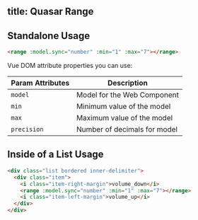 title: Quasar Range
---
<input type="hidden" data-fullpage-demo="range">

## Standalone Usage

``` html
<range :model.sync="number" :min="1" :max="7"></range>
```

Vue DOM attribute properties you can use:

| Param Attributes | Description |
| --- | --- |
| `model` | Model for the Web Component |
| `min` | Minimum value of the model |
| `max` | Maximum value of the model |
| `precision` | Number of decimals for model |

## Inside of a List Usage

``` html
<div class="list bordered inner-delimiter">
  <div class="item">
    <i class="item-right-margin">volume_down</i>
    <range :model.sync="number" :min="1" :max="7"></range>
    <i class="item-left-margin">volume_up</i>
  </div>
</div>
```
